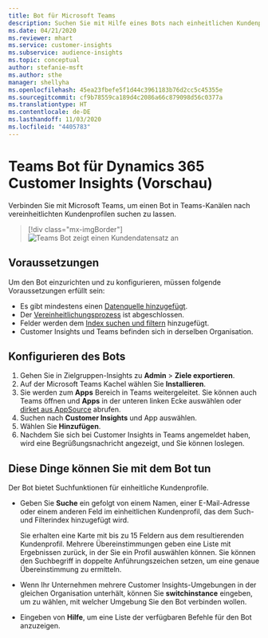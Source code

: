 ```yaml
---
title: Bot für Microsoft Teams
description: Suchen Sie mit Hilfe eines Bots nach einheitlichen Kundenprofilen in Microsoft Teams.
ms.date: 04/21/2020
ms.reviewer: mhart
ms.service: customer-insights
ms.subservice: audience-insights
ms.topic: conceptual
author: stefanie-msft
ms.author: sthe
manager: shellyha
ms.openlocfilehash: 45ea23fbefe5f1d44c3961183b76d2cc5c45355e
ms.sourcegitcommit: cf9b78559ca189d4c2086a66c879098d56c0377a
ms.translationtype: HT
ms.contentlocale: de-DE
ms.lasthandoff: 11/03/2020
ms.locfileid: "4405783"
---
```

# <a name="teams-bot-for-dynamics-365-customer-insights-preview"></a>Teams Bot für Dynamics 365 Customer Insights (Vorschau)

Verbinden Sie mit Microsoft Teams, um einen Bot in Teams-Kanälen nach vereinheitlichten Kundenprofilen suchen zu lassen.

> [!div class="mx-imgBorder"]
> ![Teams Bot zeigt einen Kundendatensatz an](media/teams-bot.png "Teams Bot zeigt einen Kundendatensatz an")

## <a name="prerequisites"></a>Voraussetzungen

Um den Bot einzurichten und zu konfigurieren, müssen folgende Voraussetzungen erfüllt sein:

- Es gibt mindestens einen [Datenquelle hinzugefügt](data-sources.md).
- Der [Vereinheitlichungsprozess](data-unification.md) ist abgeschlossen.
- Felder werden dem [Index suchen und filtern](search-filter-index.md) hinzugefügt.
- Customer Insights und Teams befinden sich in derselben Organisation.

## <a name="configure-the-bot"></a>Konfigurieren des Bots

1. Gehen Sie in Zielgruppen-Insights zu **Admin** > **Ziele exportieren**.
1. Auf der Microsoft Teams Kachel wählen Sie **Installieren**.
1. Sie werden zum **Apps** Bereich in Teams weitergeleitet. Sie können auch Teams öffnen und **Apps** in der unteren linken Ecke auswählen oder [dirket aus AppSource](https://go.microsoft.com/fwlink/?linkid=2124104) abrufen.
1. Suchen nach **Customer Insights** und App auswählen.
1. Wählen Sie **Hinzufügen**.
1. Nachdem Sie sich bei Customer Insights in Teams angemeldet haben, wird eine Begrüßungsnachricht angezeigt, und Sie können loslegen.

## <a name="things-you-can-do-with-the-bot"></a>Diese Dinge können Sie mit dem Bot tun

Der Bot bietet Suchfunktionen für einheitliche Kundenprofile.

- Geben Sie **Suche** ein gefolgt von einem Namen, einer E-Mail-Adresse oder einem anderen Feld im einheitlichen Kundenprofil, das dem Such- und Filterindex hinzugefügt wird.

  Sie erhalten eine Karte mit bis zu 15 Feldern aus dem resultierenden Kundenprofil. Mehrere Übereinstimmungen geben eine Liste mit Ergebnissen zurück, in der Sie ein Profil auswählen können. Sie können den Suchbegriff in doppelte Anführungszeichen setzen, um eine genaue Übereinstimmung zu ermitteln.

- Wenn Ihr Unternehmen mehrere Customer Insights-Umgebungen in der gleichen Organisation unterhält, können Sie **switchinstance** eingeben, um zu wählen, mit welcher Umgebung Sie den Bot verbinden wollen.

- Eingeben von **Hilfe**, um eine Liste der verfügbaren Befehle für den Bot anzuzeigen.  
